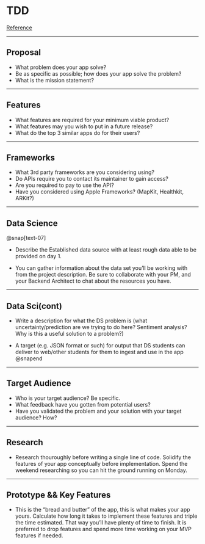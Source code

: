 # TDD

[Reference](http://bit.ly/2NMEi0Y)  

---

## Proposal  

- What problem does your app solve?  
- Be as specific as possible; how does your app solve the problem?  
- What is the mission statement?  

---

## Features  

- What features are required for your minimum viable product?  
- What features may you wish to put in a future release?  
- What do the top 3 similar apps do for their users?  

---

## Frameworks  

- What 3rd party frameworks are you considering using?  
- Do APIs require you to contact its maintainer to gain access?  
- Are you required to pay to use the API?  
- Have you considered using Apple Frameworks? (MapKit, Healthkit, ARKit?)  

---

## Data Science  

@snap[text-07]

- Describe the Established data source with at least rough data able to be provided on day 1.  

- You can gather information about the data set you’ll be working with from the project description. Be sure to collaborate with your PM, and your Backend Architect to chat about the resources you have.  

---

## Data Sci(cont)

- Write a description for what the DS problem is (what uncertainty/prediction are we trying to do here? Sentiment analysis? Why is this a useful solution to a problem?)  

- A target (e.g. JSON format or such) for output that DS students can deliver to web/other students for them to ingest and use in the app  
@snapend
---

## Target Audience  

- Who is your target audience? Be specific.  
- What feedback have you gotten from potential users?  
- Have you validated the problem and your solution with your target audience? How?  

---

## Research  

- Research thouroughly before writing a single line of code. Solidify the features of your app conceptually before implementation. Spend the weekend researching so you can hit the ground running on Monday.  

---

## Prototype && Key Features  

- This is the “bread and butter” of the app, this is what makes your app yours. Calculate how long it takes to implement these features and triple the time estimated. That way you’ll have plenty of time to finish. It is preferred to drop features and spend more time working on your MVP features if needed.
